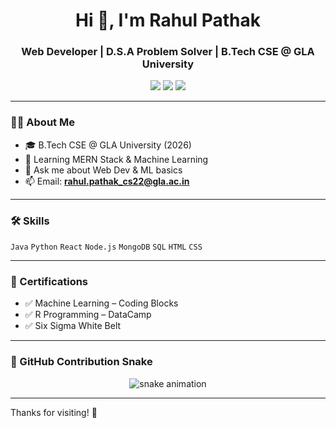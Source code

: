 <h1 align="center">Hi 👋, I'm Rahul Pathak</h1>
<h3 align="center">Web Developer | D.S.A Problem Solver | B.Tech CSE @ GLA University</h3>

<p align="center">
  <a href="https://www.linkedin.com/in/rahul-pathak-6a60ba2b2/"><img src="https://img.shields.io/badge/LinkedIn-blue?logo=linkedin&style=flat-square" /></a>
  <a href="https://github.com/RahulPathak17072005"><img src="https://img.shields.io/badge/GitHub-181717?logo=github&style=flat-square" /></a>
  <a href="https://leetcode.com/u/rp17072005/"><img src="https://img.shields.io/badge/LeetCode-FFA116?logo=leetcode&style=flat-square" /></a>
</p>

---

### 👨‍💻 About Me

- 🎓 B.Tech CSE @ GLA University (2026)  
- 🌱 Learning MERN Stack & Machine Learning  
- 💬 Ask me about Web Dev & ML basics  
- 📫 Email: **rahul.pathak_cs22@gla.ac.in**

---

### 🛠️ Skills

`Java` `Python` `React` `Node.js` `MongoDB` `SQL` `HTML` `CSS`

---

### 📜 Certifications

- ✅ Machine Learning – Coding Blocks  
- ✅ R Programming – DataCamp  
- ✅ Six Sigma White Belt

---

### 🐍 GitHub Contribution Snake

<p align="center">
  <img src="https://github.com/RahulPathak17072005/RahulPathak17072005/raw/output/github-contribution-grid-snake.svg" alt="snake animation" />
</p>

---

Thanks for visiting! 🚀
